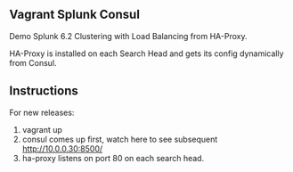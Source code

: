 Vagrant Splunk Consul
------------------

Demo Splunk 6.2 Clustering with Load Balancing from HA-Proxy.

HA-Proxy is installed on each Search Head and gets its config dynamically from Consul.

Instructions
------------

For new releases:

1. vagrant up
2. consul comes up first, watch here to see subsequent http://10.0.0.30:8500/
3. ha-proxy listens on port 80 on each search head.

